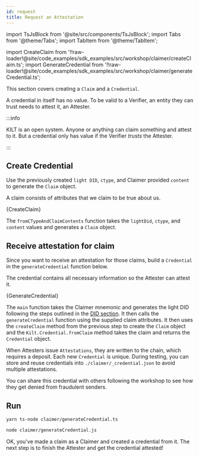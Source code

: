 ```yaml
---
id: request
title: Request an Attestation
---
```


import TsJsBlock from '@site/src/components/TsJsBlock';
import Tabs from '@theme/Tabs';
import TabItem from '@theme/TabItem';

import CreateClaim from '!!raw-loader!@site/code_examples/sdk_examples/src/workshop/claimer/createClaim.ts';
import GenerateCredential from '!!raw-loader!@site/code_examples/sdk_examples/src/workshop/claimer/generateCredential.ts';

This section covers creating a `Claim` and a `Credential`.

A credential in itself has no value.
To be valid to a <span className="label-role verifier">Verifier</span>, an entity they can trust needs to attest it, an <span className="label-role attester">Attester</span>.

:::info

KILT is an open system.
Anyone or anything can claim something and attest to it.
But a credential only has value if the Verifier _trusts_ the Attester.

:::

## Create Credential

Use the previously created `light DID`, `ctype`, and <span className="label-role claimer">Claimer</span> provided `content` to generate the `Claim` object.

A claim consists of attributes that we claim to be true about us.

<TsJsBlock fileName="claimer/createClaim">
  {CreateClaim}
</TsJsBlock>

The `fromCTypeAndClaimContents` function takes the `lightDid`, `ctype`, and `content` values and generates a `Claim` object.

## Receive attestation for claim

Since you want to receive an attestation for those claims, build a `Credential` in the `generateCredential` function below.

The credential contains all necessary information so the <span className="label-role attester">Attester</span> can attest it.

<TsJsBlock fileName="claimer/generateCredential">
  {GenerateCredential}
</TsJsBlock>


The `main` function takes the Claimer mnemonic and generates the light DID following the steps outlined in the [DID section](./01_did.md).
It then calls the `generateCredential` function using the supplied claim attributes.
It then uses the `createClaim` method from the previous step to create the `Claim` object and the `Kilt.Credential.fromClaim` method takes the claim and returns the `Credential` object.

When <span className="label-role attester">Attesters</span> issue `Attestations`, they are written to the chain, which requires a deposit.
Each new `Credential` is unique.
During testing, you can store and reuse credentials into `./claimer/_credential.json` to avoid multiple attestations.
<!-- TODO: ?? -->
You can share this credential with others following the workshop to see how they get denied from fraudulent senders.

## Run

<Tabs groupId="ts-js-choice">
  <TabItem value='ts' label='Typescript' default>

  ```bash
  yarn ts-node claimer/generateCredential.ts
  ```

  </TabItem>
  <TabItem value='js' label='Javascript'>

  ```bash
  node claimer/generateCredential.js
  ```

  </TabItem>
</Tabs>

OK, you've made a claim as a <span className="label-role claimer">Claimer</span> and created a credential from it.
The next step is to finish the <span className="label-role attester">Attester</span> and get the credential attested!
